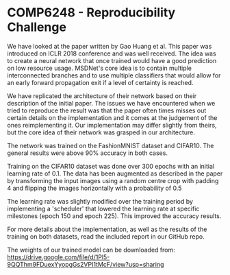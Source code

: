 # COMP6248 - Reproducibility Challenge

We have looked at the paper written by Gao Huang et al. This paper was introduced on ICLR 2018 conference and was well received. The idea was to create a neural network that once trained would have a good prediction on low resource usage. MSDNet's core idea is to contain multiple interconnected branches and to use multiple classifiers that would allow for an early forward propagation exit if a level of certainty is reached.

We have replicated the architecture of their network based on their description of the initial paper. The issues we have encountered when we tried to reproduce the result was that the paper often times misses out certain details on the implementation and it comes at the judgement of the ones reimplementing it. Our implementation may differ slightly from theirs, but the core idea of their network was grasped in our architecture.

The network was trained on the FashionMNIST dataset and CIFAR10. The general results were above 90% accuracy in both cases.

Training on the CIFAR10 dataset was done over 300 epochs with an initial learning rate of 0.1. The data has been augmented as described in the paper by transforming the input images using a random centre crop with padding 4 and flipping the images horizontally with a probability of 0.5

The learning rate was slightly modified over the training period by implementing a 'scheduler' that lowered the learning rate at specific milestones (epoch 150 and epoch 225). This improved the accuracy results.

For more details about the implementation, as well as the results of the training on both datasets, read the included report in our GitHub repo.

The weights of our trained model can be downloaded from: https://drive.google.com/file/d/1Pl5-9QQThm9FDuexYyopgGs2VPI1tMcF/view?usp=sharing
